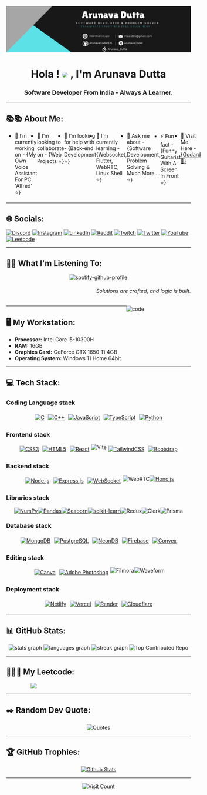 <img src="./meard.vercel.app.png" alt="GithubBannerGodArd">
<h1 align="center" text="red" >Hola ! <img src="https://i.giphy.com/media/v1.Y2lkPTc5MGI3NjExc2F2ZXcycGZ3bTNnajhxbzZ1MXFsNnk1cDllemo3bjI1bXc3MG9vOSZlcD12MV9pbnRlcm5hbF9naWZfYnlfaWQmY3Q9Zw/jsqEpvJ5Qb6Ml6zM0k/giphy.gif" width="30" style="border-radius: 50%;" > , I'm Arunava Dutta</h1>
<h3 align="center">Software Developer From India - Always A Learner.</h3>

---

## 📚📚 About Me:

  <ul style="display:flex;">
    <li>🔭 I’m currently working on - {My Own Voice Assistant For PC 'Alfred' ⭐}</li>
    <li>👯 I’m looking to collaborate on - {Web Projects ⭐}</li>
    <li>🤝 I’m looking for help with - {Back-end Development ⭐}</li>
    <li>🌱 I’m currently learning - {Websocket, Flutter, WebRTC, Linux Shell ⭐}</li>
    <li>💬 Ask me about - {Software Development, Problem Solving & Much More ... ⭐}</li>
    <li>⚡ Fun fact - {Funny Guitarist With A Screen In Front ⭐}</p>
    <li>🫠 Visit Me Here - <a href="https://meard.vercel.app/" target="_blank">{Godard 🫠}</a></li> 
</ul>

---

## 🌐 Socials:
[![Discord](https://img.shields.io/badge/Discord-%237289DA.svg?logo=discord&logoColor=white)](https://discord.gg/https://discord.gg/39uaVFMgEH) [![Instagram](https://img.shields.io/badge/Instagram-E4405F?logo=instagram&logoColor=white&style=flat-square)](https://www.instagram.com/goduttaem/) [![LinkedIn](https://img.shields.io/badge/LinkedIn-%230077B5.svg?logo=linkedin&logoColor=white)](https://www.linkedin.com/in/arunava-dutta-2b94bb253/) [![Reddit](https://img.shields.io/badge/Reddit-%23FF4500.svg?logo=Reddit&logoColor=white)](https://reddit.com/user/God_Ard) [![Twitch](https://img.shields.io/badge/Twitch-%239146FF.svg?logo=Twitch&logoColor=white)](https://twitch.tv/Realgodard04) [![Twitter](https://img.shields.io/badge/Twitter-%231DA1F2.svg?logo=Twitter&logoColor=white)](https://twitter.com/@GoDutta) [![YouTube](https://img.shields.io/badge/YouTube-%23FF0000.svg?logo=YouTube&logoColor=white)](https://youtube.com/@godardEM) [![Leetcode](https://img.shields.io/badge/Leetcode-FCC624.svg?logo=Leetcode&logoColor=white)](https://leetcode.com/Arunava_Dutta/)

---

## 🎷🎶 What I'm Listening To:

<div align=center>
  
[![spotify-github-profile](https://spotify-github-profile.kittinanx.com/api/view?uid=31o4vbk6nga4rdunsmpz5gsazppa&cover_image=true&theme=novatorem&show_offline=true&background_color=121212&interchange=true&barcover=true)](https://github.com/kittinan/spotify-github-profile)

</div>

<h6 align="right" margin="50">Solutions are crafted, and logic is built.</h6>

<image align="right" padd  src="https://i.giphy.com/media/v1.Y2lkPTc5MGI3NjExZDNkY2Q4MDlrNWgybnJyYjExNnB4NjJvNnUyZGd5ZW96OGFrdTFtayZlcD12MV9pbnRlcm5hbF9naWZfYnlfaWQmY3Q9Zw/qgQUggAC3Pfv687qPC/giphy.gif"  width="35%" alt="code">
  
---

## 🖥️ My Workstation:
- **Processor:** Intel Core i5-10300H
- **RAM:** 16GB
- **Graphics Card:** GeForce GTX 1650 Ti 4GB
- **Operating System:** Windows 11 Home 64bit
  
---

## 💻 Tech Stack:

### Coding Language stack
<div style="display: flex; flex-wrap: wrap; justify-content: center;">
    <a href="#" style="margin: 5px;">
        <img src="https://img.shields.io/badge/c-%2300599C.svg?style=for-the-badge&logo=c&logoColor=white" alt="C">
    </a>
    <a href="#" style="margin: 5px;">
        <img src="https://img.shields.io/badge/c++-%2300599C.svg?style=for-the-badge&logo=c%2B%2B&logoColor=white" alt="C++">
    </a>
    <a href="#" style="margin: 5px;">
        <img src="https://img.shields.io/badge/javascript-%23323330.svg?style=for-the-badge&logo=javascript&logoColor=%23F7DF1E" alt="JavaScript">
    </a>
    <a href="#" style="margin: 5px;">
        <img src="https://img.shields.io/badge/typescript-%23007ACC.svg?style=for-the-badge&logo=typescript&logoColor=white" alt="TypeScript">
    </a>
    <a href="#" style="margin: 5px;">
        <img src="https://img.shields.io/badge/python-3670A0?style=for-the-badge&logo=python&logoColor=ffdd54" alt="Python">
    </a>
</div>

### Frontend stack
<div style="display: flex; flex-wrap: wrap; justify-content: center;">
    <a href="#" style="margin: 5px;">
        <img src="https://img.shields.io/badge/css3-%231572B6.svg?style=for-the-badge&logo=css3&logoColor=white" alt="CSS3">
    </a>
    <a href="#" style="margin: 5px;">
        <img src="https://img.shields.io/badge/html5-%23E34F26.svg?style=for-the-badge&logo=html5&logoColor=white" alt="HTML5">
    </a>
    <a href="#" style="margin: 5px;">
        <img src="https://img.shields.io/badge/react-%2320232a.svg?style=for-the-badge&logo=react&logoColor=%2361DAFB" alt="React">
    </a>
   <a href="https://vitejs.dev/" style="text-decoration: none;">
        <img src="https://img.shields.io/badge/Vite-%236f42c1.svg?style=for-the-badge" alt="Vite">
   </a>
        <a href="#" style="margin: 5px;">
        <img src="https://img.shields.io/badge/tailwindcss-%2338B2AC.svg?style=for-the-badge&logo=tailwind-css&logoColor=white" alt="TailwindCSS">
    </a>
    <a href="#" style="margin: 5px;">
        <img src="https://img.shields.io/badge/bootstrap-%23563D7C.svg?style=for-the-badge&logo=bootstrap&logoColor=white" alt="Bootstrap">
    </a>
</div>

### Backend stack
<div style="display: flex; flex-wrap: wrap; justify-content: center;">
    <a href="#" style="margin: 5px;">
        <img src="https://img.shields.io/badge/node.js-43853D?style=for-the-badge&logo=node.js&logoColor=white" alt="Node.js">
    </a>
    <a href="#" style="margin: 5px;">
        <img src="https://img.shields.io/badge/express.js-%23404d59.svg?style=for-the-badge" alt="Express.js">
    </a>
    <a href="#" style="margin: 5px;">
        <img src="https://img.shields.io/badge/websocket-%230080FF.svg?style=for-the-badge&logo=websocket" alt="WebSocket">
    </a>
    <a href="https://webrtc.org/" style="text-decoration: none;">
        <img src="https://img.shields.io/badge/WebRTC-%23007bff.svg?style=for-the-badge" alt="WebRTC">
    </a>
    <a href="#">
        <img src="https://img.shields.io/badge/hono.js-%23F38020.svg?style=for-the-badge&logo=javascript&logoColor=%23F7DF1E" alt="Hono.js">
    </a>
</div>

### Libraries stack
<div style="display: flex; flex-wrap: wrap; justify-content: center;">
    <a href="#">
        <img src="https://img.shields.io/badge/numpy-%23013243.svg?style=for-the-badge&logo=numpy&logoColor=white" alt="NumPy">
    </a>
     <a href="#">
        <img src="https://img.shields.io/badge/pandas-%23150458.svg?style=for-the-badge&logo=pandas&logoColor=white" alt="Pandas">
    </a>
     <a href="#">
        <img src="https://img.shields.io/badge/seaborn-%23007ACC.svg?style=for-the-badge&logo=seaborn&logoColor=white" alt="Seaborn">
    </a>
    <a href="#">
        <img src="https://img.shields.io/badge/scikit_learn-%23F7931E.svg?style=for-the-badge&logo=scikit-learn&logoColor=white" alt="scikit-learn">
    </a>
  <a href="https://redux.js.org/" style="text-decoration: none;">
     <img src="https://img.shields.io/badge/Redux-%23593d88.svg?style=for-the-badge" alt="Redux">
  </a>
  <a href="https://clerk.dev/" style="text-decoration: none;">
    <img src="https://img.shields.io/badge/Clerk-%230a3d91.svg?style=for-the-badge" alt="Clerk">
  </a>
  <a href="https://www.prisma.io/" style="text-decoration: none;">
    <img src="https://img.shields.io/badge/Prisma-2D3748?style=for-the-badge&logo=Prisma&logoColor=white" alt="Prisma">
  </a>
</div>

### Database stack
<div style="display: flex; flex-wrap: wrap; justify-content: center;">
    <a href="#" style="margin: 5px;">
        <img src="https://img.shields.io/badge/MongoDB-%234ea94b.svg?style=for-the-badge&logo=mongodb&logoColor=white" alt="MongoDB">
    </a>
  <a href="#" style="margin: 5px;">
    <img src="https://img.shields.io/badge/PostgreSQL-%23336791.svg?style=for-the-badge&logo=postgresql&logoColor=white" alt="PostgreSQL">
  </a>
  <a href="#" style="margin: 5px;">
    <img src="https://img.shields.io/badge/Neon-%2302a3e6.svg?style=for-the-badge&logo=neon&logoColor=white" alt="NeonDB">
  </a>
  <a href="#" style="margin: 5px;">
        <img src="https://img.shields.io/badge/firebase-ffca28?style=for-the-badge&logo=firebase&logoColor=red" alt="Firebase">
    </a>
  <a href="https://convex.com/" style="margin: 5px;">
    <img src="https://img.shields.io/badge/Convex-4CAF50?style=for-the-badge&logo=convex&logoColor=white" alt="Convex">
  </a>
</div>

### Editing stack
<div style="display: flex; flex-wrap: wrap; justify-content: center;">
    <a href="#" style="margin: 5px;">
        <img src="https://img.shields.io/badge/Canva-%2300C4CC.svg?style=for-the-badge&logo=Canva&logoColor=white" alt="Canva">
    </a>
    <a href="#" style="margin: 5px;">
        <img src="https://img.shields.io/badge/adobephotoshop-%2331A8FF.svg?style=for-the-badge&logo=adobephotoshop&logoColor=white" alt="Adobe Photoshop">
    </a>
    <a href="https://filmora.wondershare.com/" style="text-decoration: none;">
        <img src="https://img.shields.io/badge/Filmora-%23007bff.svg?style=for-the-badge" alt="Filmora">
    </a>
    <a href="https://filmora.wondershare.com/" style="text-decoration: none;">
        <img src="https://img.shields.io/badge/Waveform-%236c757d.svg?style=for-the-badge" alt="Waveform">
    </a>
</div>

### Deployment stack
<div style="display: flex; flex-wrap: wrap; justify-content: center;">
    <a href="#" style="margin: 5px;">
        <img src="https://img.shields.io/badge/netlify-%23000000.svg?style=for-the-badge&logo=netlify&logoColor=#00C7B7" alt="Netlify">
    </a>
    <a href="#" style="margin: 5px;">
        <img src="https://img.shields.io/badge/vercel-%23000000.svg?style=for-the-badge&logo=vercel&logoColor=white" alt="Vercel">
    </a>
    <a href="#" style="margin: 5px;">
        <img src="https://img.shields.io/badge/Render-%236f42c1.svg?style=for-the-badge" alt="Render">
    </a>
<a href="https://www.cloudflare.com/" style="margin: 5px;">
    <img src="https://img.shields.io/badge/Cloudflare-%23F38020.svg?style=for-the-badge" alt="Cloudflare">
</a>
</div>

---

## 📊 GitHub Stats:
<p align="middle">
  <img src="https://github-readme-stats.vercel.app/api?username=arunavacoderem&hide_title=false&hide_rank=false&show_icons=true&include_all_commits=true&count_private=true&disable_animations=false&theme=nord&locale=en&hide_border=false" width="370" height="220" alt="stats graph"  />

  <img src="https://github-readme-stats.vercel.app/api/top-langs?username=arunavacoderem&locale=en&hide_title=false&layout=compact&card_width=400&langs_count=10&theme=nord&hide_border=false&hide_progress=true" width="370" height="200" alt="languages graph"  />

  <img src="https://streak-stats.demolab.com?user=arunavacoderem&locale=en&mode=daily&theme=nord&hide_border=false&border_radius=5" width="370" height="220" alt="streak graph"  />

  <img src="https://github-contributor-stats.vercel.app/api?username=arunavacoderem&limit=5&theme=nord&combine_all_yearly_contributions=true" width="370" height="200" alt="Top Contributed Repo" />
</p>

---

## 🧑🏽‍💻 My Leetcode:
<div style="display: flex; align-items: center; justify-content: center;" align="middle"><img src="https://leetcard.jacoblin.cool/Arunava_Dutta?theme=nord&font=raleway&radius=10" width="370"/></div>

---

## ✒️ Random Dev Quote:
<p align="middle" position="absolute">
  <img src="https://quotes-github-readme.vercel.app/api?type=horizontal&theme=nord" alt="Quotes">
</p>

---
  
## 🏆 GitHub Trophies:
<div align="middle">
  <a href="https://github-profile-trophy.vercel.app">
    <img src="https://github-profile-trophy.vercel.app/?username=ArunavaCoderEm&theme=nord&no-frame=false&no-bg=false&margin-w=4" alt="Github Stats">
  </a>
</div>

---

<div align="middle">
  <a href="https://visitcount.itsvg.in">
    <img src="https://visitcount.itsvg.in/api?id=ArunavaCoderEm&icon=0&color=6" alt="Visit Count">
  </a>
</div>
